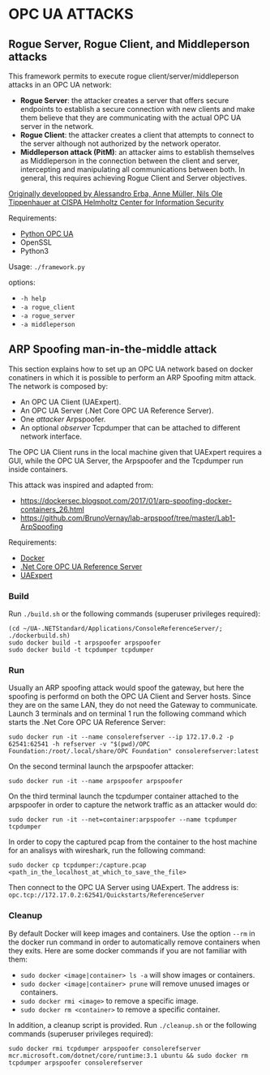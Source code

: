 # OPC UA ATTACKS

## Rogue Server, Rogue Client, and Middleperson attacks
This framework permits to execute rogue client/server/middleperson attacks in an OPC UA network:
- **Rogue Server**: the attacker creates a server that offers secure endpoints to establish a secure connection with new clients and make them believe that they are communicating with the actual OPC UA server in the network.
- **Rogue Client**: the attacker creates a client that attempts to connect to the server although not authorized by the network operator.
- **Middleperson attack (PitM)**: an attacker aims to establish themselves as Middleperson in the connection between the client and server, intercepting and manipulating all communications between both. In general, this requires achieving Rogue Client and Server objectives.

[Originally developped by Alessandro Erba, Anne Müller, Nils Ole Tippenhauer at CISPA Helmholtz Center for Information Security](https://cispa.saarland/group/tippenhauer/)

Requirements:
- [Python OPC UA](https://github.com/FreeOpcUa/python-opcua)
- OpenSSL
- Python3

Usage:
`./framework.py`

options:
- `-h help`
- `-a rogue_client`
- `-a rogue_server`
- `-a middleperson`

## ARP Spoofing man-in-the-middle attack
This section explains how to set up an OPC UA network based on docker conatiners in which it is possible to perform an ARP Spoofing mitm attack.
The network is composed by:
- An OPC UA Client (UAExpert).
- An OPC UA Server (.Net Core OPC UA Reference Server).
- One *attacker* Arpspoofer.
- An optional *observer* Tcpdumper that can be attached to different network interface.

The OPC UA Client runs in the local machine given that UAExpert requires a GUI, while the OPC UA Server, the Arpspoofer and the Tcpdumper run inside containers.

This attack was inspired and adapted from:
- https://dockersec.blogspot.com/2017/01/arp-spoofing-docker-containers_26.html
- https://github.com/BrunoVernay/lab-arpspoof/tree/master/Lab1-ArpSpoofing

Requirements:
- [Docker](https://docs.docker.com/engine/install/ubuntu/)
- [.Net Core OPC UA Reference Server](https://github.com/OPCFoundation/UA-.NETStandard)
- [UAExpert](https://www.unified-automation.com/downloads/opc-ua-clients.html)

### Build
Run `./build.sh` or the following commands (superuser privileges required):
```
(cd ~/UA-.NETStandard/Applications/ConsoleReferenceServer/; ./dockerbuild.sh)
sudo docker build -t arpspoofer arpspoofer
sudo docker build -t tcpdumper tcpdumper
```

### Run
Usually an ARP spoofing attack would spoof the gateway, but here the spoofing is performd on both the OPC UA Client and Server hosts. Since they are on the same LAN, they do not need the Gateway to communicate.
Launch 3 terminals and on terminal 1 run the following command which starts the .Net Core OPC UA Reference Server:
```
sudo docker run -it --name consolerefserver --ip 172.17.0.2 -p 62541:62541 -h refserver -v "$(pwd)/OPC Foundation:/root/.local/share/OPC Foundation" consolerefserver:latest
```
On the second terminal launch the arpspoofer attacker:
```
sudo docker run -it --name arpspoofer arpspoofer
```
On the third terminal launch the tcpdumper container attached to the arpspoofer in order to capture the network traffic as an attacker would do:
```
sudo docker run -it --net=container:arpspoofer --name tcpdumper tcpdumper
```
In order to copy the captured pcap from the container to the host machine for an analisys with wireshark, run the following command:
```
sudo docker cp tcpdumper:/capture.pcap <path_in_the_localhost_at_which_to_save_the_file>
```
Then connect to the OPC UA Server using UAExpert. The address is: `opc.tcp://172.17.0.2:62541/Quickstarts/ReferenceServer`

### Cleanup
By default Docker will keep images and containers. Use the option `--rm` in the docker run command in order to automatically remove containers when they exits. Here are some docker commands if you are not familiar with them:
- `sudo docker <image|container> ls -a` will show images or containers.
- `sudo docker <image|container> prune` will remove unused images or containers.
- `sudo docker rmi <image>` to remove a specific image.
- `sudo docker rm <container>` to remove a specific container.

In addition, a cleanup script is provided. Run `./cleanup.sh` or the following commands (superuser privileges required):
```
sudo docker rmi tcpdumper arpspoofer consolerefserver mcr.microsoft.com/dotnet/core/runtime:3.1 ubuntu && sudo docker rm tcpdumper arpspoofer consolerefserver
```